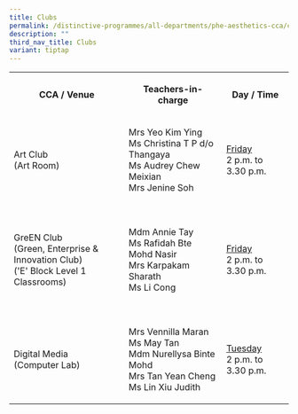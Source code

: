 ```yaml
---
title: Clubs
permalink: /distinctive-programmes/all-departments/phe-aesthetics-cca/cca/clubs/
description: ""
third_nav_title: Clubs
variant: tiptap
---
```

<table style="minWidth: 75px">
<colgroup>
<col>
<col>
<col>
</colgroup>
<tbody>
<tr>
<th rowspan="1" colspan="1">
<p>CCA / Venue</p>
</th>
<th rowspan="1" colspan="1">
<p>Teachers-in-charge</p>
</th>
<th rowspan="1" colspan="1">
<p>Day / Time</p>
</th>
</tr>
<tr>
<td rowspan="1" colspan="1">
<p>Art Club
<br>(Art Room)</p>
</td>
<td rowspan="1" colspan="1">
<p>Mrs Yeo Kim Ying
<br>Ms Christina T P d/o Thangaya
<br>Ms Audrey Chew Meixian
<br>Mrs Jenine Soh</p>
</td>
<td rowspan="1" colspan="1">
<p><u>Friday</u> 
<br>2 p.m. to 3.30 p.m.</p>
</td>
</tr>
<tr>
<td rowspan="1" colspan="3">
<p></p>
</td>
</tr>
<tr>
<td rowspan="1" colspan="1">
<p>GreEN Club
<br>(Green, Enterprise &amp; Innovation Club)
<br>('E' Block Level 1 Classrooms)</p>
</td>
<td rowspan="1" colspan="1">
<p>Mdm Annie Tay
<br>Ms Rafidah Bte Mohd Nasir
<br>Mrs Karpakam Sharath
<br>Ms Li Cong</p>
</td>
<td rowspan="1" colspan="1">
<p><u>Friday</u> 
<br>2 p.m. to 3.30 p.m.</p>
</td>
</tr>
<tr>
<td rowspan="1" colspan="3">
<p></p>
</td>
</tr>
<tr>
<td rowspan="1" colspan="1">
<p>Digital Media
<br>(Computer Lab)</p>
</td>
<td rowspan="1" colspan="1">
<p>Mrs Vennilla Maran
<br>Ms May Tan
<br>Mdm Nurellysa Binte Mohd
<br>Mrs Tan Yean Cheng
<br>Ms Lin Xiu Judith</p>
</td>
<td rowspan="1" colspan="1">
<p><u>Tuesday</u> 
<br>2 p.m. to 3.30 p.m.</p>
</td>
</tr>
</tbody>
</table>
<p></p>
